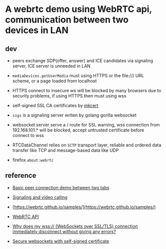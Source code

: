 # A webrtc demo using WebRTC api, communication between two devices in LAN



## dev

* peers exchange SDP(offer, answer) and ICE candidates via signaling server, ICE server is unneeded in LAN

* ```mediaDevices.getUserMedia``` must using HTTPS or the file:/// URL scheme, or a page loaded from localhost

*  HTTPS connect to insecure ws will be blocked by many browsers due to security problems, if using HTTPS then must using wss

*  self-signed SSL CA certificates by [mkcert](https://github.com/FiloSottile/mkcert)

* ```sigs``` is a signaling server writen by golang gorilla websocket

* websocket server serve a / route for SSL warning, wss connection from 192.168.101.* will be blocked, accept untrusted certificate before connect to wss

* RTCDataChannel relies on ```SCTP``` transport layer, reliable and ordered data transfer like TCP and message-based data like UDP

* firefox ```about:webrtc```



## reference

* [Basic peer connection demo between two tabs](https://webrtc.github.io/samples/src/content/peerconnection/channel/)

* [Signaling and video calling](https://developer.mozilla.org/en-US/docs/Web/API/WebRTC_API/Signaling_and_video_calling)

* [https://webrtc.github.io/samples/](https://webrtc.github.io/samples/)

* [WebRTC API](https://developer.mozilla.org/en-US/docs/Web/API/WebRTC_API)

* [Why does my wss:// (WebSockets over SSL/TLS) connection immediately disconnect without giving any errors?](https://stackoverflow.com/questions/23404160/why-does-my-wss-websockets-over-ssl-tls-connection-immediately-disconnect-w)

* [Secure websockets with self-signed certificate](https://stackoverflow.com/questions/5312311/secure-websockets-with-self-signed-certificate)

